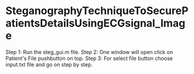 # SteganographyTechniqueToSecurePatientsDetailsUsingECGsignal_Image

Step 1: Run the steg_gui.m file.
Step 2: One window will open click on Patient's File pushbutton on top.
Step 3: For select file button choose input.txt file and go on step by step.
